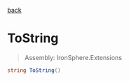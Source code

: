 ﻿

[back](/IronSphere.Extensions/types/DoubleExtension)

# ToString

> Assembly: IronSphere.Extensions

```csharp
string ToString()
```



 